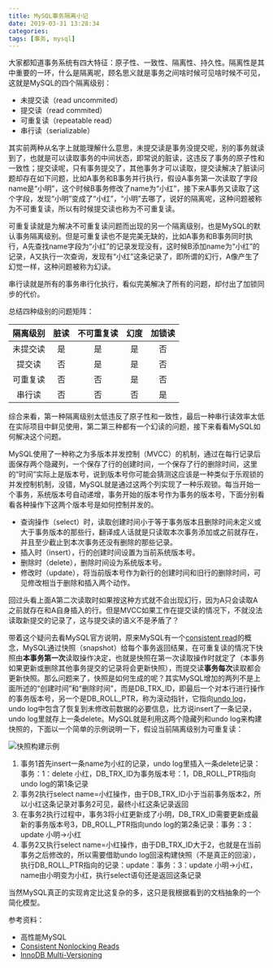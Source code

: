 ```yaml
---
title: MySQL事务隔离小记
date: 2019-03-31 13:28:34
categories:
tags: [事务, mysql]
---
```

大家都知道事务系统有四大特征：原子性、一致性、隔离性、持久性。隔离性是其中重要的一环，什么是隔离呢，顾名思义就是事务之间啥时候可见啥时候不可见，这就是MySQL的四个隔离级别：
- 未提交读（read uncommited）
- 提交读（read commited）
- 可重复读（repeatable read）
- 串行读（serializable）

<!--more-->
其实前两种从名字上就能理解什么意思，未提交读是事务没提交呢，别的事务就读到了，也就是可以读取事务的中间状态，即常说的脏读，这违反了事务的原子性和一致性；提交读呢，只有事务提交了，其他事务才可以读取，提交读解决了脏读问题却存在如下问题，比如A事务和B事务并行执行，假设A事务第一次读取了字段name是“小明”，这个时候B事务修改了name为“小红”，接下来A事务又读取了这个字段，发现“小明”变成了“小红”，“小明”去哪了，说好的隔离呢，这种问题被称为不可重复读，所以有时候提交读也称为不可重复读。

可重复读就是为解决不可重复读问题而出现的另一个隔离级别，也是MySQL的默认事务隔离级别。但是可重复读也不是完美无缺的，比如A事务和B事务同时执行，A先查找name字段为“小红”的记录发现没有，这时候B添加name为“小红”的记录，A又执行一次查询，发现有“小红”这条记录了，即所谓的幻行，A像产生了幻觉一样，这种问题被称为幻读。

串行读就是所有的事务串行化执行，看似完美解决了所有的问题，却付出了加锁同步的代价。

总结四种级别的问题矩阵：

| 隔离级别 | 脏读  | 不可重复读 | 幻度  | 加锁读 |
| :---:    | :---: | :---:      | :---: | :---:  |
| 未提交读 | 是    | 是         | 是    | 否     |
| 提交读   | 否    | 是         | 是    | 否     |
| 可重复读 | 否    | 否         | 是    | 否     |
| 串行读   | 否    | 否         | 否    | 是     |

综合来看，第一种隔离级别太低违反了原子性和一致性，最后一种串行读效率太低在实际项目中鲜见使用，第二第三种都有一个幻读的问题，接下来看看MySQL如何解决这个问题。

MySQL使用了一种称之为多版本并发控制（MVCC）的机制，通过在每行记录后面保存两个隐藏列，一个保存了行的创建时间，一个保存了行的删除时间，这里的“时间”实际上是版本号，说到版本号你可能会猜测这应该是一种类似于乐观锁的并发控制机制，没错，MySQL就是通过这两个列实现了一种乐观锁。每当开始一个事务，系统版本号自动递增，事务开始的版本号作为事务的版本号，下面分别看看各种操作下这两个版本号是如何控制并发的。

- 查询操作（select）时，读取创建时间小于等于事务版本且删除时间未定义或大于事务版本的那些行，翻译成人话就是只读取本次事务添加或之前就存在，并且至少截止到本次事务还没有删除的那些记录。
- 插入时（insert），行的创建时间设置为当前系统版本号。
- 删除时（delete），删除时间设为系统版本号。
- 修改时（update），将当前版本号作为新行的创建时间和旧行的删除时间，可见修改相当于删除和插入两个动作。

回过头看上面A第二次读取时如果按这种方式就不会出现幻行，因为A只会读取A之前就存在和A自身插入的行。但是MVCC如果工作在提交读的情况下，不就没法读取新提交的记录了，这与提交读的语义不是矛盾了？

带着这个疑问去看MySQL官方说明，原来MySQL有一个[consistent read](https://dev.mysql.com/doc/refman/5.7/en/glossary.html#glos_consistent_read)的概念，MySQL通过快照（snapshot）给每个事务返回结果，在可重复读的情况下快照由**本事务第一次**读取操作决定，也就是快照在第一次读取操作时就定了（本事务如果更新或删除其他事务提交的记录将会更新快照），而提交读**事务每次**读取都会更新快照。那么问题来了，快照是如何生成的呢？其实MySQL增加的两列不是上面所述的“创建时间”和“删除时间”，而是DB_TRX_ID，即最后一个对本行进行操作的事务版本号，另一个是DB_ROLL_PTR，称为滚动指针，它指向[undo log](https://dev.mysql.com/doc/refman/5.7/en/glossary.html#glos_undo_log)，undo log中包含了恢复到未修改前数据的必要信息，比方说insert了一条记录，undo log里就存上一条delete。MySQL就是利用这两个隐藏列和undo log来构建快照的，下面以一个简单的示例说明一下，假设当前隔离级别为可重复读：

![快照构建示例](https://wocanmei-hexo.nos-eastchina1.126.net/MySQL%E4%BA%8B%E5%8A%A1%E9%9A%94%E7%A6%BB%E5%B0%8F%E8%AE%B0/undo_log.png)

1. 事务1首先insert一条name为小红的记录，undo log里插入一条delete记录：事务：1：delete 小红，DB_TRX_ID为事务版本号：1，DB_ROLL_PTR指向undo log的第1条记录
2. 事务2执行select name=小红操作，由于DB_TRX_ID小于当前事务版本2，所以小红这条记录对事务2可见，最终小红这条记录返回
3. 在事务2执行过程中，事务3将小红更新成了小明，DB_TRX_ID需要更新成最新的事务版本号3，DB_ROLL_PTR指向undo log的第2条记录：事务：3：update 小明->小红
4. 事务2又执行select name=小红操作，由于DB_TRX_ID大于2，也就是在当前事务之后修改的，所以需要借助undo log回滚构建快照（不是真正的回滚），执行DB_ROLL_PTR指向的记录：update：事务：3：update 小明->小红，name由小明变为小红，执行select语句还是返回这条记录

当然MySQL真正的实现肯定比这复杂的多，这只是我根据看到的文档抽象的一个简化模型。

参考资料：
- 高性能MySQL
- [Consistent Nonlocking Reads](https://dev.mysql.com/doc/refman/5.7/en/innodb-consistent-read.html)
- [InnoDB Multi-Versioning](https://dev.mysql.com/doc/refman/5.7/en/innodb-multi-versioning.html)
